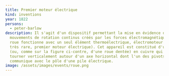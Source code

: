 ```yaml
---
title: Premier moteur électrique
kind: inventions
year: 1822
persons:
  - peter-barlow
description: Il s'agit d'un dispositif permettant la mise en évidence des
  mouvements de rotation continus créés par les forces électromagnétiques. Cette
  roue fonctionne avec un seul élément thermoélectrique, électromoteur (modèle
  très rare, premier moteur électrique). Cet appareil est constitué d'un disque
  (ou, comme sur la figure ci-contre, d'une roue dentée) en cuivre qui peut
  tourner verticalement autour d'un axe horizontal dont l'un des pivots
  communique avec le pôle d'une pile électrique.
image: /assets/images/events/roue.png
---
```

